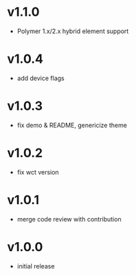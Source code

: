 v1.1.0
==================
* Polymer 1.x/2.x hybrid element support

v1.0.4
==================
* add device flags

v1.0.3
==================
* fix demo & README, genericize theme

v1.0.2
==================
* fix wct version

v1.0.1
==================
* merge code review with contribution

v1.0.0
==================
* initial release
